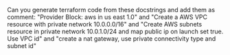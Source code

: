 Can you generate terraform code from these docstrings and add them as comment: "Provider Block: aws in us east 1.0" and "Create a AWS VPC resource with private network 10.0.0.0/16" and "Create AWS subnets resource in private network 10.0.1.0/24 and map public ip on launch set true. Use VPC id" and "create a nat gateway, use private connectivity type and subnet id"